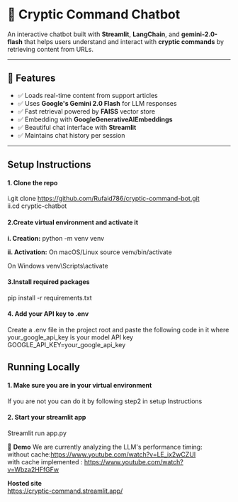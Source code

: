# 💬 Cryptic Command Chatbot

An interactive chatbot built with **Streamlit**, **LangChain**, and **gemini-2.0-flash** that helps users understand and interact with **cryptic commands** by retrieving content from URLs.

---

## 🚀 Features

- ✅ Loads real-time content from support articles
- ✅ Uses **Google's Gemini 2.0 Flash** for LLM responses
- ✅ Fast retrieval powered by **FAISS** vector store
- ✅ Embedding with **GoogleGenerativeAIEmbeddings**
- ✅ Beautiful chat interface with **Streamlit**
- ✅ Maintains chat history per session

---

## Setup Instructions

####  1. Clone the repo
i.git clone https://github.com/Rufaid786/cryptic-command-bot.git <br>
ii.cd cryptic-chatbot

####  2.Create virtual environment and activate it

**i. Creation:**
python -m venv venv

**ii. Activation:**
On macOS/Linux
source venv/bin/activate

On Windows
venv\Scripts\activate 

####  3.Install required packages
pip install -r requirements.txt

####  4. Add your API key to .env
Create a .env file in the project root and paste the following code in it where your_google_api_key is your model API key  <br>
GOOGLE_API_KEY=your_google_api_key



## Running Locally

####  1. Make sure you are in your virtual environment
If you are not you can do it by following step2 in setup Instructions

####  2. Start your streamlit app
Streamlit run app.py


🎥 **Demo**
We are currently analyzing the LLM's performance timing:<br>
without cache:https://www.youtube.com/watch?v=LE_ix2wCZUI <br>
with cache implemented : https://www.youtube.com/watch?v=Wbza2HFfGFw


**Hosted site**  <br>
https://cryptic-command.streamlit.app/
